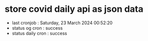 # store covid daily api as json data

- last cronjob : Saturday, 23 March 2024 00:52:20
- status og cron : success
- status daily cron : success
      
      